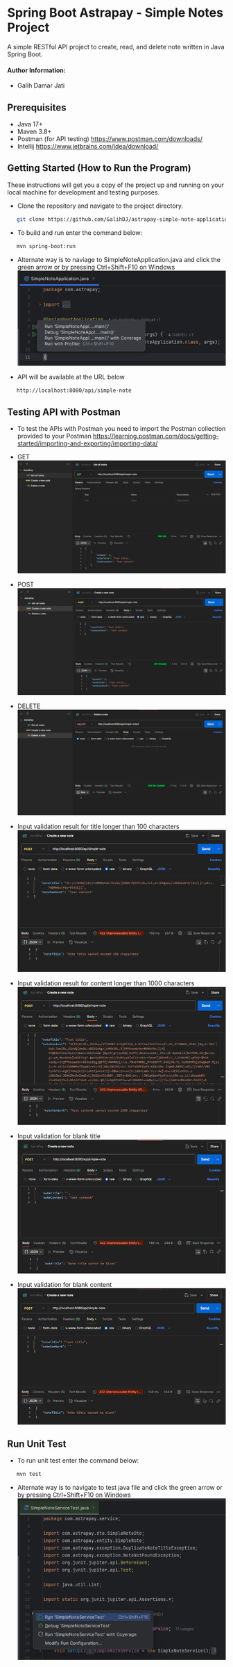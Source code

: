 # Spring Boot Astrapay - Simple Notes Project
A simple RESTful API project to create, read, and delete note written in Java Spring Boot.

#### Author Information:  
- Galih Damar Jati

## Prerequisites
- Java 17+
- Maven 3.8+
- Postman (for API testing) https://www.postman.com/downloads/
- Intellij https://www.jetbrains.com/idea/download/

## Getting Started (How to Run the Program)

These instructions will get you a copy of the project up and running on your local machine for development and testing purposes.


* Clone the repository and navigate to the project directory.
```bash
   git clone https://github.com/GalihDJ/astrapay-simple-note-application.git
```


* To build and run enter the command below:
```bash
   mvn spring-boot:run
```

* Alternate way is to naviage to SimpleNoteApplication.java and click the green arrow or by pressing Ctrl+Shift+F10 on Windows
![img.png](screenshots/img.png)


* API will be available at the URL below
```bash
   http://localhost:8080/api/simple-note
```

## Testing API with Postman

* To test the APIs with Postman you need to import the Postman collection provided to your Postman
  https://learning.postman.com/docs/getting-started/importing-and-exporting/importing-data/


* GET
![GET.png](screenshots/GET.png)


* POST
![POST.png](screenshots/POST.png)


* DELETE
![DELETE.png](screenshots/DELETE.png)


* Input validation result for title longer than 100 characters
![noteTitle Longer Than 100 Characters Validation.png](screenshots/noteTitle%20Longer%20Than%20100%20Characters%20Validation.png)


* Input validation result for content longer than 1000 characters
![noteContent Longer Than 1000 Characters Validation.png](screenshots/noteContent%20Longer%20Than%201000%20Characters%20Validation.png)


* Input validation for blank title
![Input Validation Blank Title.png](screenshots/Input%20Validation%20Blank%20Title.png)


* Input validation for blank content
![Input Validation Blank Content.png](screenshots/Input%20Validation%20Blank%20Content.png)



## Run Unit Test

* To run unit test enter the command below:
```bash
   mvn test
``` 

* Alternate way is to navigate to test java file and click the green arrow or by pressing Ctrl+Shift+F10 on Windows
![img_1.png](screenshots/img_1.png)
